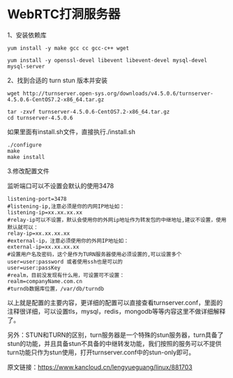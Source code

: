 # WebRTC打洞服务器 #

1、安装依赖库

	yum install -y make gcc cc gcc-c++ wget

	yum install -y openssl-devel libevent libevent-devel mysql-devel mysql-server

2、找到合适的 turn stun 版本并安装

	wget http://turnserver.open-sys.org/downloads/v4.5.0.6/turnserver-4.5.0.6-CentOS7.2-x86_64.tar.gz

	tar -zxvf turnserver-4.5.0.6-CentOS7.2-x86_64.tar.gz
	cd turnserver-4.5.0.6

如果里面有install.sh文件，直接执行./install.sh

	./configure
	make
	make install

3.修改配置文件

监听端口可以不设置会默认的使用3478

```
listening-port=3478
#listening-ip,注意必须是你的内网IP地址如：
listening-ip=xx.xx.xx.xx
#relay-ip可以不设置，默认会使用你的外网ip地址作为转发包的中继地址,建议不设置，使用默认就可以：
relay-ip=xx.xx.xx.xx
#external-ip，注意必须使用你的外网IP地址如：
external-ip=xx.xx.xx.xx
#设置用户名及密码，这个是作为TURN服务器使用必须设置的,可以设置多个
user=user:password 或者使用ssh也是可以的
user=user:passKey
#realm，目前没发现有什么用，可设置可不设置：
realm=companyName.com.cn
#turndb数据库位置，/var/db/turndb
```

以上就是配置的主要内容，更详细的配置可以直接查看turnserver.conf，里面的注释很详细，可以设置tls，mysql，redis，mongodb等等内容这里不做详细解释了。

另外：STUN和TURN的区别，turn服务器是一个特殊的stun服务器，turn具备了stun的功能，并且具备stun不具备的中继转发功能，我们按照的服务可以不提供turn功能只作为stun使用，打开turnserver.conf中的stun-only即可。

原文链接：https://www.kancloud.cn/lengyueguang/linux/881703